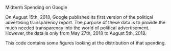 Midterm Spending on Google

On August 15th, 2018, Google published its first version of the political advertising transparency report. The purpose of these data is to provide the much needed transparency into the world of political advertisement. However, the data is only from May 27th, 2018 to August 5th, 2018.

This code contains some figures looking at the distribution of that spending.
